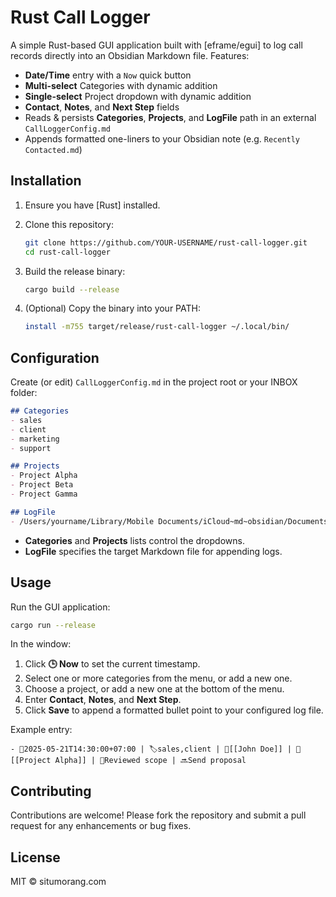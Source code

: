 # Rust Call Logger

A simple Rust-based GUI application built with \[eframe/egui] to log call records directly into an Obsidian Markdown file. Features:

* **Date/Time** entry with a `Now` quick button
* **Multi-select** Categories with dynamic addition
* **Single-select** Project dropdown with dynamic addition
* **Contact**, **Notes**, and **Next Step** fields
* Reads & persists **Categories**, **Projects**, and **LogFile** path in an external `CallLoggerConfig.md`
* Appends formatted one-liners to your Obsidian note (e.g. `Recently Contacted.md`)

## Installation

1. Ensure you have \[Rust] installed.
2. Clone this repository:

   ```bash
   git clone https://github.com/YOUR-USERNAME/rust-call-logger.git
   cd rust-call-logger
   ```
3. Build the release binary:

   ```bash
   cargo build --release
   ```
4. (Optional) Copy the binary into your PATH:

   ```bash
   install -m755 target/release/rust-call-logger ~/.local/bin/
   ```

## Configuration

Create (or edit) `CallLoggerConfig.md` in the project root or your INBOX folder:

```markdown
## Categories
- sales
- client
- marketing
- support

## Projects
- Project Alpha
- Project Beta
- Project Gamma

## LogFile
- /Users/yourname/Library/Mobile Documents/iCloud~md~obsidian/Documents/WORK/INBOX/Recently Contacted.md
```

* **Categories** and **Projects** lists control the dropdowns.
* **LogFile** specifies the target Markdown file for appending logs.

## Usage

Run the GUI application:

```bash
cargo run --release
```

In the window:

1. Click **🕒 Now** to set the current timestamp.
2. Select one or more categories from the menu, or add a new one.
3. Choose a project, or add a new one at the bottom of the menu.
4. Enter **Contact**, **Notes**, and **Next Step**.
5. Click **Save** to append a formatted bullet point to your configured log file.

Example entry:

```
- 📅2025-05-21T14:30:00+07:00 | 🏷️sales,client | 👤[[John Doe]] | 📁[[Project Alpha]] | 📝Reviewed scope | 🔜Send proposal
```

## Contributing

Contributions are welcome! Please fork the repository and submit a pull request for any enhancements or bug fixes.

## License

MIT © situmorang.com
